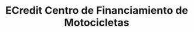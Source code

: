 ---
title: "ECredit Centro de Financiamiento de Motocicletas"
url: /san-isidro-de-el-general/ecredit-centro-de-financiamiento-de-motocicletas/
shop: Leiher
---